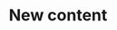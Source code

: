 ---
title: 'New content'
meta:
    id: 061bd30824f32dc77befd6104d8ef02c304d6fa7
    parentId: f20f57fa9c3d8bff0902cfb33f350091a3a48d51
    language: da
---